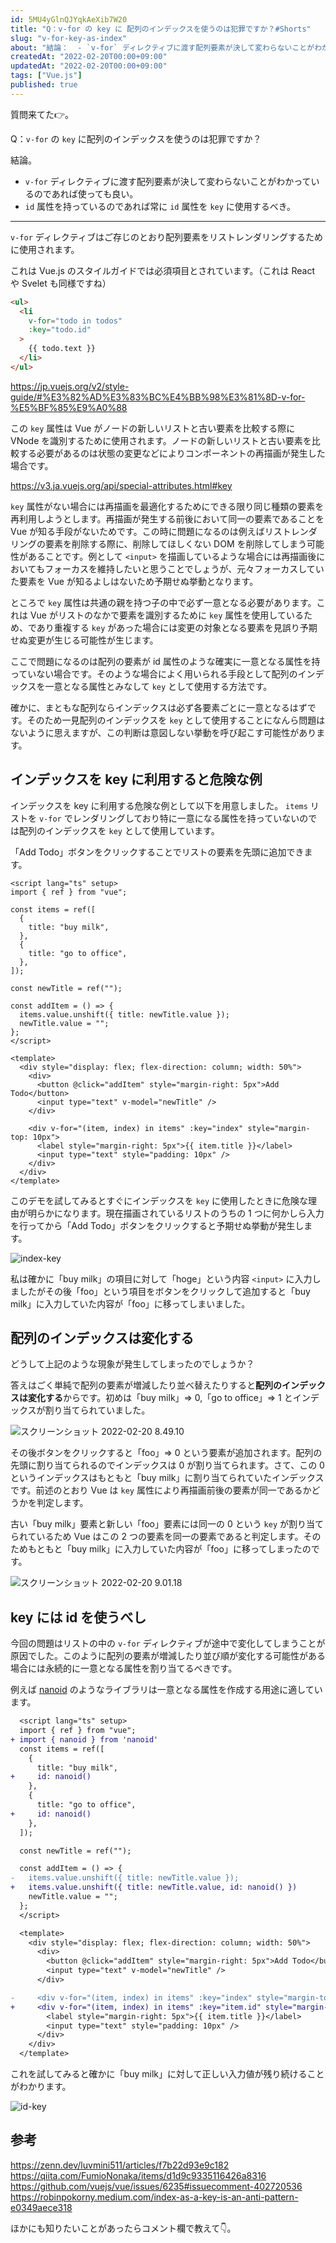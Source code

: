 ```yaml
---
id: 5MU4yGlnQJYqkAeXib7W20
title: "Q：v-for の key に 配列のインデックスを使うのは犯罪ですか？#Shorts"
slug: "v-for-key-as-index"
about: "結論：  - `v-for` ディレクティブに渡す配列要素が決して変わらないことがわかっているのであれば使っても良い。 - `id` 属性を持っているのであれば常に `id` 属性を `key` に使用するべき。"
createdAt: "2022-02-20T00:00+09:00"
updatedAt: "2022-02-20T00:00+09:00"
tags: ["Vue.js"]
published: true
---
```

質問来てた👉。

Q：`v-for` の `key` に配列のインデックスを使うのは犯罪ですか？

結論。

- `v-for` ディレクティブに渡す配列要素が決して変わらないことがわかっているのであれば使っても良い。
- `id` 属性を持っているのであれば常に `id` 属性を `key` に使用するべき。

---

`v-for` ディレクティブはご存じのとおり配列要素をリストレンダリングするために使用されます。

これは Vue.js のスタイルガイドでは必須項目とされています。（これは React や Svelet も同様ですね）

```html
<ul>
  <li
    v-for="todo in todos"
    :key="todo.id"
  >
    {{ todo.text }}
  </li>
</ul>
```

https://jp.vuejs.org/v2/style-guide/#%E3%82%AD%E3%83%BC%E4%BB%98%E3%81%8D-v-for-%E5%BF%85%E9%A0%88

この `key` 属性は Vue がノードの新しいリストと古い要素を比較する際に VNode を識別するために使用されます。ノードの新しいリストと古い要素を比較する必要があるのは状態の変更などによりコンポーネントの再描画が発生した場合です。

https://v3.ja.vuejs.org/api/special-attributes.html#key

`key` 属性がない場合には再描画を最適化するためにできる限り同じ種類の要素を再利用しようとします。再描画が発生する前後において同一の要素であることを Vue が知る手段がないためです。この時に問題になるのは例えばリストレンダリングの要素を削除する際に、削除してほしくない DOM を削除してしまう可能性があることです。例として `<input>` を描画しているような場合には再描画後においてもフォーカスを維持したいと思うことでしょうが、元々フォーカスしていた要素を Vue が知るよしはないため予期せぬ挙動となります。

ところで `key` 属性は共通の親を持つ子の中で必ず一意となる必要があります。これは Vue がリストのなかで要素を識別するために `key` 属性を使用しているため、であり重複する `key` があった場合には変更の対象となる要素を見誤り予期せぬ変更が生じる可能性が生じます。

ここで問題になるのは配列の要素が id 属性のような確実に一意となる属性を持っていない場合です。そのような場合によく用いられる手段として配列のインデックスを一意となる属性とみなして `key` として使用する方法です。

確かに、まともな配列ならインデックスは必ず各要素ごとに一意となるはずです。そのため一見配列のインデックスを `key` として使用することになんら問題はないように思えますが、この判断は意図しない挙動を呼び起こす可能性があります。

## インデックスを key に利用すると危険な例

インデックスを key に利用する危険な例として以下を用意しました。
`items` リストを `v-for` でレンダリングしており特に一意になる属性を持っていないのでは配列のインデックスを `key` として使用しています。

「Add Todo」ボタンをクリックすることでリストの要素を先頭に追加できます。

```vue
<script lang="ts" setup>
import { ref } from "vue";

const items = ref([
  {
    title: "buy milk",
  },
  {
    title: "go to office",
  },
]);

const newTitle = ref("");

const addItem = () => {
  items.value.unshift({ title: newTitle.value });
  newTitle.value = "";
};
</script>

<template>
  <div style="display: flex; flex-direction: column; width: 50%">
    <div>
      <button @click="addItem" style="margin-right: 5px">Add Todo</button>
      <input type="text" v-model="newTitle" />
    </div>

    <div v-for="(item, index) in items" :key="index" style="margin-top: 10px">
      <label style="margin-right: 5px">{{ item.title }}</label>
      <input type="text" style="padding: 10px" />
    </div>
  </div>
</template>
```

このデモを試してみるとすぐにインデックスを `key` に使用したときに危険な理由が明らかになります。現在描画されているリストのうちの 1 つに何かしら入力を行ってから「Add Todo」ボタンをクリックすると予期せぬ挙動が発生します。

![index-key](//images.ctfassets.net/in6v9lxmm5c8/7MHSj7fhdDHOowsGNdj9rS/9d0b2e7ff41cb8f1d27cc5c84efe1eda/index-key.gif)

私は確かに「buy milk」の項目に対して「hoge」という内容 `<input>` に入力しましたがその後「foo」という項目をボタンをクリックして追加すると「buy milk」に入力していた内容が「foo」に移ってしまいました。

## 配列のインデックスは変化する

どうして上記のような現象が発生してしまったのでしょうか？

答えはごく単純で配列の要素が増減したり並べ替えたりすると**配列のインデックスは変化する**からです。初めは「buy milk」=> 0,「go to office」=> 1 とインデックスが割り当てられていました。

![スクリーンショット 2022-02-20 8.49.10](//images.ctfassets.net/in6v9lxmm5c8/6h3WwYQ6BAjKZ0s6xcYEYq/2e766172e9aa5e614b85a4e47683b915/____________________________2022-02-20_8.49.10.png)

その後ボタンをクリックすると「foo」=> 0 という要素が追加されます。配列の先頭に割り当てられるのでインデックスは 0 が割り当てられます。さて、この 0 というインデックスはもともと「buy milk」に割り当てられていたインデックスです。前述のとおり Vue は `key` 属性により再描画前後の要素が同一であるかどうかを判定します。

古い「buy milk」要素と新しい「foo」要素には同一の 0 という `key` が割り当てられているため Vue はこの 2 つの要素を同一の要素であると判定します。そのためもともと「buy milk」に入力していた内容が「foo」に移ってしまったのです。

![スクリーンショット 2022-02-20 9.01.18](//images.ctfassets.net/in6v9lxmm5c8/1IoAZtDBYvgu8RP0AZzI5F/54a6ddb26f3e4953907078a23625755a/____________________________2022-02-20_9.01.18.png)

## key には id を使うべし

今回の問題はリストの中の `v-for` ディレクティブが途中で変化してしまうことが原因でした。このように配列の要素が増減したり並び順が変化する可能性がある場合には永続的に一意となる属性を割り当てるべきです。

例えば [nanoid](https://github.com/ai/nanoid/) のようなライブラリは一意となる属性を作成する用途に適しています。

```diff
  <script lang="ts" setup>
  import { ref } from "vue";
+ import { nanoid } from 'nanoid'  
  const items = ref([
    {
      title: "buy milk",
+     id: nanoid() 
    },
    {
      title: "go to office",
+     id: nanoid() 
    },
  ]);

  const newTitle = ref("");

  const addItem = () => {
-   items.value.unshift({ title: newTitle.value });
+   items.value.unshift({ title: newTitle.value, id: nanoid() })
    newTitle.value = "";
  };
  </script>

  <template>
    <div style="display: flex; flex-direction: column; width: 50%">
      <div>
        <button @click="addItem" style="margin-right: 5px">Add Todo</button>
        <input type="text" v-model="newTitle" />
      </div>

-     <div v-for="(item, index) in items" :key="index" style="margin-top: 10px">
+     <div v-for="(item, index) in items" :key="item.id" style="margin-top: 10px">
        <label style="margin-right: 5px">{{ item.title }}</label>
        <input type="text" style="padding: 10px" />
      </div>
    </div>
  </template>
 ```

 これを試してみると確かに「buy milk」に対して正しい入力値が残り続けることがわかります。

 ![id-key](//images.ctfassets.net/in6v9lxmm5c8/2qNJ4X3xX2bjzyoM6GGNhb/8c006c8290c2f19e19f737272884c031/id-key.gif)

## 参考

https://zenn.dev/luvmini511/articles/f7b22d93e9c182
https://qiita.com/FumioNonaka/items/d1d9c9335116426a8316
https://github.com/vuejs/vue/issues/6235#issuecomment-402720536
https://robinpokorny.medium.com/index-as-a-key-is-an-anti-pattern-e0349aece318

ほかにも知りたいことがあったらコメント欄で教えて👇。

